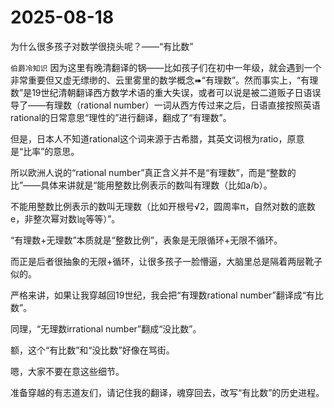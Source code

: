 # 2025-08-18

为什么很多孩子对数学很挠头呢？——“有比数”

`伯爵冷知识` 因为这里有晚清翻译的锅——比如孩子们在初中一年级，就会遇到一个非常重要但又虚无缥缈的、云里雾里的数学概念➠“有理数”。然而事实上，“有理数”是19世纪清朝翻译西方数学术语的重大失误，或者可以说是被二道贩子日语误导了——有理数（rational number）一词从西方传过来之后，日语直接按照英语rational的日常意思“理性的”进行翻译，翻成了“有理数”。

但是，日本人不知道rational这个词来源于古希腊，其英文词根为ratio，原意是“比率”的意思。

所以欧洲人说的“rational number”真正含义并不是“有理数”，而是“整数的比”——具体来讲就是“能用整数比例表示的数叫有理数（比如a/b）。

不能用整数比例表示的数叫无理数（比如开根号√2，圆周率π，自然对数的底数e，非整次幂对数㏒等等）”。

“有理数+无理数”本质就是“整数比例”，表象是无限循环+无限不循环。

而正是后者很抽象的无限+循环，让很多孩子一脸懵逼，大脑里总是隔着两层靴子似的。

严格来讲，如果让我穿越回19世纪，我会把“有理数rational number”翻译成“有比数”。

同理，“无理数irrational number”翻成“没比数”。

额，这个“有比数”和“没比数”好像在骂街。

嗯，大家不要在意这些细节。

准备穿越的有志道友们，请记住我的翻译，魂穿回去，改写“有比数”的历史进程。
